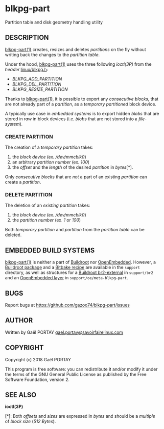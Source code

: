 # blkpg-part

Partition table and disk geometry handling utility

## DESCRIPTION

[blkpg-part(1)] creates, resizes and deletes _partitions_ on the fly without
writing back the changes to the _partition table_.

Under the hood, [blkpg-part(1)] uses the three following *ioctl(3P)* from the
_header_ [linux/blkpg.h]:

* *BLKPG_ADD_PARTITION*
* *BLKPG_DEL_PARTITION*
* *BLKPG_RESIZE_PARTITION*

Thanks to [blkpg-part(1)], it is possible to export any _consecutive blocks_,
that are not already part of a _partition_, as a _temporary partitioned_
block device.

A typically use case in _embedded systems_ is to export hidden _blobs_ that are
stored in _raw_ in block devices (i.e. _blobs_ that are not stored into a
_file-system_).

### CREATE PARTITION

The creation of a _temporary partition_ takes:

1. the _block device_ (ex. _/dev/mmcblk0_)
1. an arbitrary _partition number_ (ex. _100_)
1. the _offset_ and the _length_ of the desired _partition_ in _bytes_[*].

Only _consecutive blocks_ that are _not_ a part of an existing _partition_ can
create a _partition_.

### DELETE PARTITION

The deletion of an _existing partition_ takes:

1. the _block device_ (ex. _/dev/mmcblk0_)
1. the _partition number_ (ex. _1_ or _100_)

Both _temporary partition_ and _partition_ from the _partition table_ can be
deleted.

## EMBEDDED BUILD SYSTEMS

[blkpg-part(1)] is neither a part of [Buildroot] nor [OpenEmbedded]. However, a
[Buildroot package] and a [Bitbake recipe] are available in the `support`
directory, as well as structures for a [Buildroot br2-external] in `support/br2`
and an [OpenEmbedded layer] in `support/oe/meta-blkpg-part`.

## BUGS

Report bugs at <https://github.com/gazoo74/blkpg-part/issues>

## AUTHOR

Written by Gaël PORTAY <gael.portay@savoirfairelinux.com>

## COPYRIGHT

Copyright (c) 2018 Gaël PORTAY

This program is free software: you can redistribute it and/or modify
it under the terms of the GNU General Public License as published by
the Free Software Foundation, version 2.

## SEE ALSO

**ioctl(3P)**

[blkpg-part(1)]: blkpg-part.1.adoc "Go to the Manual page"
[linux/blkpg.h]: https://raw.githubusercontent.com/torvalds/linux/master/include/uapi/linux/blkpg.h "See linux/blkpg.h content"
[Buildroot]: https://buildroot.org/ "Go to Buildroot website"
[OpenEmbedded]: http://www.openembedded.org/ "Go to OpenEmbedded website"
[Buildroot package]: support/blkpg-part.mk "See the Buildroot Package content"
[Bitbake recipe]: support/blkpg-part.bb "See the Bitbake Recipe content"
[Buildroot br2-external]: support/br2 "See the Buildroot br2-external structure"
[OpenEmbedded layer]: support/oe "See the OpenEmbedded Layer structure"

[*]: Both _offsets_ and _sizes_ are expressed in _bytes_ and should be a
_multiple_ of _block size_ (_512 Bytes_).
